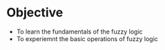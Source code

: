 # Objective

- To learn the fundamentals of the fuzzy logic
- To experiemnt the basic operations of fuzzy logic
